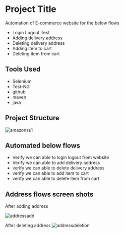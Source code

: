 # Project Title

Automation of E-commerce website for the below flows 

* Login Logout Test
* Adding delivery address 
* Deleting delivery address
* Adding item to cart
* Deleting item from cart

## Tools Used

* Selenium
* Test-NG
* github
* maven
* java

## Project Structure
![amazonss1](https://github.com/user-attachments/assets/a12f97ed-ca12-4355-9974-98cd70e0b4c0)


## Automated below flows
* Verify we can able to login logout from website
* Verify we can able to add delivery address
* verify we can able to delete delivery address
* verify we can able to add item to cart
* verify we can able to delete item from cart

## Address flows screen shots
After adding address


![addressadd](https://github.com/user-attachments/assets/47c1cccc-0b36-4b58-9e9e-adf5703a5d3b)

After deleting address
![addressdeletion](https://github.com/user-attachments/assets/d432a15f-611a-4d49-82a9-dc3aa12747d2)




